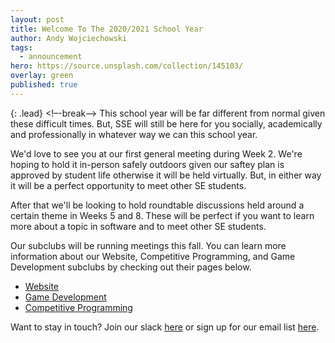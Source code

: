 ```yaml
---
layout: post
title: Welcome To The 2020/2021 School Year
author: Andy Wojciechowski
tags:
  - announcement
hero: https://source.unsplash.com/collection/145103/
overlay: green
published: true
---
```

{: .lead}
<!–-break-–>
This school year will be far different from normal given these difficult times. But, SSE will still be here for you socially, academically and professionally in whatever way we can this school year.

We'd love to see you at our first general meeting during Week 2. We're hoping to hold it in-person safely outdoors given our saftey plan is approved by student life otherwise it will be held virtually. But, in either way it will be a perfect opportunity to meet other SE students.

After that we'll be looking to hold roundtable discussions held around a certain theme in Weeks 5 and 8. These will be perfect if you want to learn more about a topic in software and to meet other SE students.

Our subclubs will be running meetings this fall. You can learn more information about our Website, Competitive Programming, and Game Development subclubs by checking out their pages below.

- [Website](/subclubs/website)
- [Game Development](/subclubs/gamedev)
- [Competitive Programming](/subclubs/competitiveprogramming)

Want to stay in touch? Join our slack [here](https://msoe-sse.slack.com) or sign up for our email list [here](https://mailchi.mp/b862fad03b69/sse-newsletter). 
